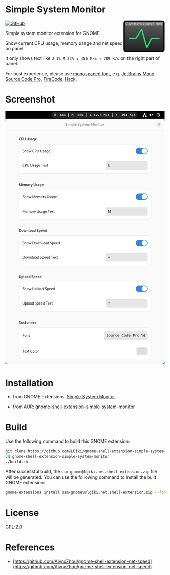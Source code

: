 # Simple System Monitor

<img src="./icon.svg" width="130" height="99" align="right" />

[![GitHub](https://img.shields.io/github/license/LGiki/gnome-shell-extension-simple-system-monitor?style=flat-square)](https://github.com/LGiki/gnome-shell-extension-simple-system-monitor/blob/master/LICENSE)

Simple system monitor extension for GNOME.

Show current CPU usage, memory usage and net speed on panel.

It only shows text like `U 1% M 23% ↓ 456 K/s ↑ 789 K/s` on the right part of panel.

For best experience, please use [monospaced font](https://en.wikipedia.org/wiki/Monospaced_font), e.g. [JetBrains Mono](https://www.jetbrains.com/lp/mono/), [Source Code Pro](https://adobe-fonts.github.io/source-code-pro/), [FiraCode](https://github.com/tonsky/FiraCode), [Hack](https://github.com/source-foundry/Hack).

# Screenshot

![](screenshot/screenshot.png)

# Installation

- from GNOME extensions: [Simple System Monitor](https://extensions.gnome.org/extension/4506/simple-system-monitor/)

- from AUR: [gnome-shell-extension-simple-system-monitor](https://aur.archlinux.org/packages/gnome-shell-extension-simple-system-monitor/)

# Build

Use the following command to build this GNOME extension:

```bash
git clone https://github.com/LGiki/gnome-shell-extension-simple-system-monitor.git
cd gnome-shell-extension-simple-system-monitor
./build.sh
```

After successful build, the `ssm-gnome@lgiki.net.shell-extension.zip` file will be generated. You can use the following command to install the built GNOME extension:

```bash
gnome-extensions install ssm-gnome\@lgiki.net.shell-extension.zip --force
```

# License

[GPL-2.0](https://github.com/LGiki/gnome-shell-extension-simple-system-monitor/blob/master/LICENSE)

# References

- [https://github.com/AlynxZhou/gnome-shell-extension-net-speed](https://github.com/AlynxZhou/gnome-shell-extension-net-speed)

